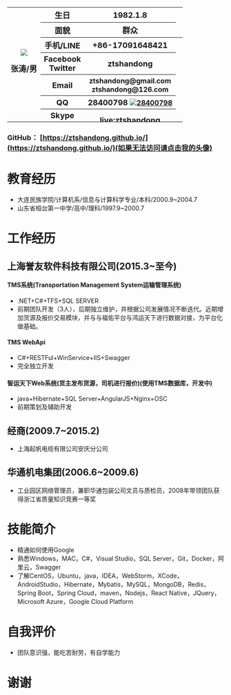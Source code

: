 <script type="text/javascript" src="http://www.skypeassets.com/i/scom/js/skype-uri.js"></script>
<table>
<tr>
<th rowspan="7">
<a href="http://git.oschina.net/ztshandong/oschina.io">
<img  src="http://git.oschina.net/ztshandong/oschina.io/raw/master/AvatarSmall.jpg">
</a><p><font size="4">张涛/男</font></p>
</th>
<th><font size="4">生日</font></th>
<th><font size="4">1982.1.8</font></th>
</tr>
<tr>
<th><font size="4">面貌</font></th>
<th><font size="4">群众</font></th>
</tr>
<tr>
<th><font size="4">手机/LINE</font></th>
<th><font size="4">+86-17091648421</font></th>
<th>
</th>
</tr>
<tr>
<th><font size="4">Facebook<br>Twitter</font></th>
<th><font size="4">ztshandong</font></font></th>
</tr>
<tr>
<th><font size="4">Email</font></th>
<th><font size="3">ztshandong@gmail.com<br>ztshandong@126.com</font></th>
</tr>
<tr>
<th><font size="4">QQ</font>
<th>
<div id="QQButton" ><font size="4" style="vertical-align:middle;">28400798</font>
<a target="_blank" href="http://wpa.qq.com/msgrd?v=3&uin=28400798&site=qq&menu=yes"><img border="0" src="http://wpa.qq.com/pa?p=2:28400798:41" alt="28400798" title="28400798" style="vertical-align:middle"/></a>
</div></th>
</tr>

<tr>
<th><font size="4">Skype</font>
<th>
<script type="text/javascript" src="http://www.skypeassets.com/i/scom/js/skype-uri.js"></script>
<font size="4" style="vertical-align:middle;">live:ztshandong</font>
<div id="SkypeButton" style="margin:-50px" >
  <script type="text/javascript">
    Skype.ui({
      "name": "call",
      "element": "SkypeButton",
      "participants": ["live:ztshandong"],
      "imageSize":24
    });
  </script>
</div>

</th>
</tr>

</table>


### GitHub： [https://ztshandong.github.io/](https://ztshandong.github.io/)(如果无法访问请点击我的头像)

# 教育经历
- 大连民族学院/计算机系/信息与计算科学专业/本科/2000.9~2004.7
- 山东省桓台第一中学/高中/理科/1997.9~2000.7

# 工作经历
## 上海誉友软件科技有限公司(2015.3~至今)
#### TMS系统(Transportation Management System运输管理系统)
- .NET+C#+TFS+SQL SERVER
- 前期团队开发（3人），后期独立维护，并根据公司发展情况不断迭代。近期增加货源及报价交易模块，并与与福佑平台与鸿运天下进行数据对接，为平台化做基础。
#### TMS WebApi
- C#+RESTFul+WinService+IIS+Swagger
- 完全独立开发
#### 智运天下Web系统(货主发布货源，司机进行报价)(使用TMS数据库，开发中)
- java+Hibernate+SQL Server+AngularJS+Nginx+OSC
- 前期策划及辅助开发
## 经商(2009.7~2015.2)
- 上海起帆电缆有限公司安庆分公司
## 华通机电集团(2006.6~2009.6)
- 工业园区网络管理员，兼职华通包装公司文员与质检员，2008年带领团队获得浙江省质量知识竞赛一等奖

# 技能简介
- 精通如何使用Google
- 熟悉Windows，MAC，C#，Visual Studio，SQL Server，Git，Docker，阿里云，Swagger
- 了解CentOS，Ubuntu，java，IDEA，WebStorm，XCode，AndroidStudio，Hibernate，Mybatis，MySQL，MongoDB，Redis，Spring Boot，Spring Cloud，maven，Nodejs，React Native，JQuery，Microsoft Azure，Google Cloud Platform

# 自我评价
- 团队意识强，能吃苦耐劳，有自学能力

# 谢谢